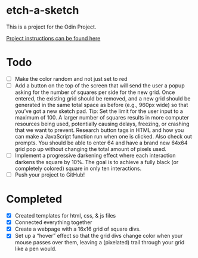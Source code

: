# etch-a-sketch
This is a project for the Odin Project.

[Project instructions can be found here](https://www.theodinproject.com/lessons/foundations-etch-a-sketch)

# Todo
- [ ] Make the color random and not just set to red
- [ ] Add a button on the top of the screen that will send the user a popup asking for the number of squares per side for the new grid. Once entered, the existing grid should be removed, and a new grid should be generated in the same total space as before (e.g., 960px wide) so that you’ve got a new sketch pad.
Tip: Set the limit for the user input to a maximum of 100. A larger number of squares results in more computer resources being used, potentially causing delays, freezing, or crashing that we want to prevent.
Research button tags in HTML and how you can make a JavaScript function run when one is clicked.
Also check out prompts.
You should be able to enter 64 and have a brand new 64x64 grid pop up without changing the total amount of pixels used.
- [ ] Implement a progressive darkening effect where each interaction darkens the square by 10%. The goal is to achieve a fully black (or completely colored) square in only ten interactions.
- [ ] Push your project to GitHub!

# Completed
- [x] Created templates for html, css, & js files
- [x] Connected everything together
- [x] Create a webpage with a 16x16 grid of square divs.
- [x] Set up a “hover” effect so that the grid divs change color when your mouse passes over them, leaving a (pixelated) trail through your grid like a pen would.
